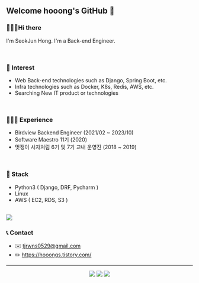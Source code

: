 ## Welcome hooong's GitHub 🙌

### 🙋🏻‍♂️Hi there

 I'm SeokJun Hong. I'm a Back-end Engineer.

<br>

### 🧐 Interest

- Web Back-end technologies such as Django, Spring Boot, etc.
- Infra technologies such as Docker, K8s, Redis, AWS, etc.
- Searching New IT product or technologies

<br>

### 👨🏻‍💻 Experience

- Birdview Backend Engineer (2021/02 ~ 2023/10)
- Software Maestro 11기 (2020)
- 멋쟁이 사자처럼 6기 및 7기 교내 운영진 (2018 ~ 2019)

<br>

### 🔨 Stack

- Python3 ( Django, DRF, Pycharm )
- Linux
- AWS ( EC2, RDS, S3 )

<br><img src="https://github-readme-stats.vercel.app/api?username=hooong&custom_title=hooong's_Stats&show_icons=true&count_private=true&bg_color=262729&hide_border=true&icon_color=949494&title_color=ffffff&text_color=949494">

### 📞 Contact

- ✉️ tjrwns0529@gmail.com
- ✏️ https://hooongs.tistory.com/

---

<div align="center">

<img src="https://img.shields.io/github/followers/hooong?style=social"> <img src="https://img.shields.io/github/stars/hooong?style=social"> <img src="https://hits.seeyoufarm.com/api/count/incr/badge.svg?url=https%3A%2F%2Fgithub.com%2Fhooong&count_bg=%2394EDC6&title_bg=%23555555&icon=buymeacoffee.svg&icon_color=%23FFFFFF&edge_flat=false">

</div>
